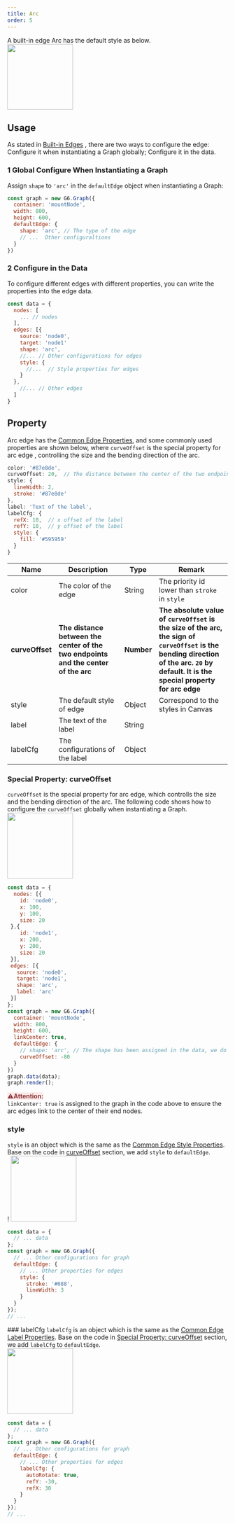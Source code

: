 ```yaml
---
title: Arc
order: 5
---
```


A built-in edge Arc has the default style as below.<br /><img src='https://gw.alipayobjects.com/mdn/rms_f8c6a0/afts/img/A*9JBjS6bdrHMAAAAAAAAAAABkARQnAQ' width=150/>


## Usage
As stated in [Built-in Edges](/en/docs/manual/middle/elements/edges/defaultEdge) , there are two ways to configure the edge: Configure it when instantiating a Graph globally; Configure it in the data.


### 1 Global Configure When Instantiating a Graph
Assign `shape` to `'arc'` in the `defaultEdge` object when instantiating a Graph:
```javascript
const graph = new G6.Graph({
  container: 'mountNode',
  width: 800,
  height: 600,
  defaultEdge: {
    shape: 'arc', // The type of the edge
    // ...  Other configuraltions
  }
})
```


### 2 Configure in the Data
To configure different edges with different properties, you can write the properties into the edge data.
```javascript
const data = {
  nodes: [
    ... // nodes
  ],
  edges: [{
    source: 'node0',
    target: 'node1'
    shape: 'arc',
    //... // Other configurations for edges
    style: {
      //...  // Style properties for edges
    }
  },
    //... // Other edges
  ]
}
```


## Property
Arc edge has the [Common Edge Properties](/en/docs/manual/middle/elements/edges/defaultEdge/#the-common-property), and some commonly used properties are shown below, where `curveOffset` is the special property for arc edge , controlling the size and the bending direction of the arc.

```javascript
color: '#87e8de',
curveOffset: 20,  // The distance between the center of the two endpoints and the center of the arc
style: {
  lineWidth: 2,
  stroke: '#87e8de'
},
label: 'Text of the label',
labelCfg: {
  refX: 10,  // x offset of the label
  refY: 10,  // y offset of the label
  style: {
    fill: '#595959'
  }
}
```

| Name | Description | Type | Remark |
| --- | --- | --- | --- |
| color | The color of the edge | String | The priority id lower than `stroke` in `style` |
| **curveOffset** | **The distance between the center of the two endpoints and the center of the arc** | **Number** | **The absolute value of `curveOffset` is the size of the arc, the sign of `curveOffset` is the bending direction of the arc. `20` by default. It is the special property for arc edge** |
| style | The default style of edge | Object | Correspond to the styles in Canvas |
| label | The text of the label | String |  |
| labelCfg | The configurations of the label | Object |  |



### Special Property: curveOffset
`curveOffset` is the special property for arc edge, which controlls the size and the bending direction of the arc. The following code shows how to configure the `curveOffset` globally when instantiating a Graph.<br />
<img src='https://gw.alipayobjects.com/mdn/rms_f8c6a0/afts/img/A*63NxRppr3tUAAAAAAAAAAABkARQnAQ' width=150/>
```javascript
const data = {
  nodes: [{
    id: 'node0',
    x: 100,
    y: 100,
    size: 20
 },{
    id: 'node1',
    x: 200,
    y: 200,
    size: 20
 }],
 edges: [{
   source: 'node0',
   target: 'node1',
   shape: 'arc',
   label: 'arc'
 }]
};
const graph = new G6.Graph({
  container: 'mountNode',
  width: 800,
  height: 600,
  linkCenter: true,
  defaultEdge: {
    // shape: 'arc', // The shape has been assigned in the data, we do not have to define it any more
    curveOffset: -80
  }
})
graph.data(data);
graph.render();
```

<span style="background-color: rgb(251, 233, 231); color: rgb(139, 53, 56)">⚠️**Attention:**</span> <br /> `linkCenter: true` is assigned to the graph in the code above to ensure the arc edges link to the center of their end nodes.


### style
`style` is an object which is the same as the [Common Edge Style Properties](/en/docs/manual/middle/elements/edges/defaultEdge/#style).
Base on the code in [curveOffset](#special-property-curveoffset) section, we add `style` to `defaultEdge`.
<br />!
<img src='https://gw.alipayobjects.com/mdn/rms_f8c6a0/afts/img/A*LH4lT64i304AAAAAAAAAAABkARQnAQ' width=150/>
```javascript
const data = {
  // ... data
};
const graph = new G6.Graph({
  // ... Other configurations for graph
  defaultEdge: {
    // ... Other properties for edges
    style: {
      stroke: '#088',
      lineWidth: 3
    }
  }
});
// ...
```


### labelCfg
`labelCfg` is an object which is the same as the [Common Edge Label Properties](/en/docs/manual/middle/elements/edges/defaultEdge/#label-and-labelcfg).
Base on the code in [Special Property: curveOffset](#special-property-curveoffset) section, we add `labelCfg` to `defaultEdge`.<br />
<img src='https://gw.alipayobjects.com/mdn/rms_f8c6a0/afts/img/A*xu0FSKNxQNUAAAAAAAAAAABkARQnAQ' width=150/>
```javascript
const data = {
  // ... data
};
const graph = new G6.Graph({
  // ... Other configurations for graph
  defaultEdge: {
    // ... Other properties for edges
    labelCfg: {
      autoRotate: true,
      refY: -30,
      refX: 30
    }
  }
});
// ...
```
